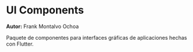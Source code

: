 # UI Components

**Autor:** Frank Montalvo Ochoa

Paquete de componentes para interfaces gráficas de aplicaciones hechas con Flutter.
